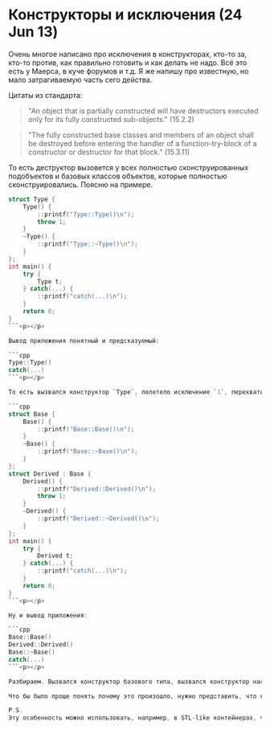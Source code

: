 # Конструкторы и исключения (24 Jun 13)

Очень многое написано про исключения в конструкторах, кто-то за, кто-то против, как правильно готовить и как делать не надо. Всё это есть у Маерса, в куче форумов и т.д. Я же напишу про известную, но мало затрагиваемую часть сего действа.<!--preview-->

Цитаты из стандарта:

> "An object that is partially constructed will have destructors executed only for its fully constructed sub-objects." (15.2.2)

> "The fully constructed base classes and members of an object shall be destroyed before entering the handler of a function-try-block of a constructor or destructor for that block." (15.3.11)

То есть деструктор вызовется у всех полностью сконструированных подобъектов и базовых классов объектов, которые полностью сконструировались. Поясню на примере.

```cpp
struct Type {
	Type() {
		::printf("Type::Type()\n");
		throw 1;
	}
	~Type() {
		::printf("Type::~Type()\n");
	}
};
int main() {
	try {
		Type t;
	} catch(...) {
		::printf("catch(...)\n");
	}
	return 0;
}
```<p></p>

Вывод приложения понятный и предсказуемый:

```cpp
Type::Type()
catch(...)
```<p></p>

То есть вызвался конструктор `Type`, полетело исключение `1`, перехватилось в `catch(...)`, написали о перехвате, завершилось приложение. Теперь добавляем интересности в пример.

```cpp
struct Base {
	Base() {
		::printf("Base::Base()\n");
	}
	~Base() {
		::printf("Base::~Base()\n");
	}
};
struct Derived : Base {
	Derived() {
		::printf("Derived::Derived()\n");
		throw 1;
	}
	~Derived() {
		::printf("Derived::~Derived()\n");
	}
};
int main() {
	try {
		Derived t;
	} catch(...) {
		::printf("catch(...)\n");
	}
	return 0;
}
```<p></p>

Ну и вывод приложения:

```cpp
Base::Base()
Derived::Derived()
Base::~Base()
catch(...)
```<p></p>

Разбираем. Вызвался конструктор базового типа, вызвался конструктор наследуемого типа, возбудилось исключение, и компилятор, как и завещает стандарт, сгенерировал код для этого случая, который вызвал деструктор для сконструированного базового типа, который действительно полностью успел создаться.

Что бы было проще понять почему это произошло, нужно представить, что компилятор пытается сделать всё, для того что бы создавалась видимость того, что создания объекта и не было вовсе, точнее было и завершилось ошибкой, но нужно замести следы этого и деструктурировать созданные объекты(в том числе и наш полностью создавшийся базовый класс). Ответственность за частично созданные объекты лежит, естественно, на вас.

P.S.
Эту особенность можно использовать, например, в STL-like контейнерах, что и делают разработчики многих из её реализаций, а именно, выносят все аллокации, например, вектора в базовый класс, для того что бы не оборачивать конструкторы в try {} catch {}, а деаллоцируют память из его деструктора, что повышает и читаемость и производительность.
